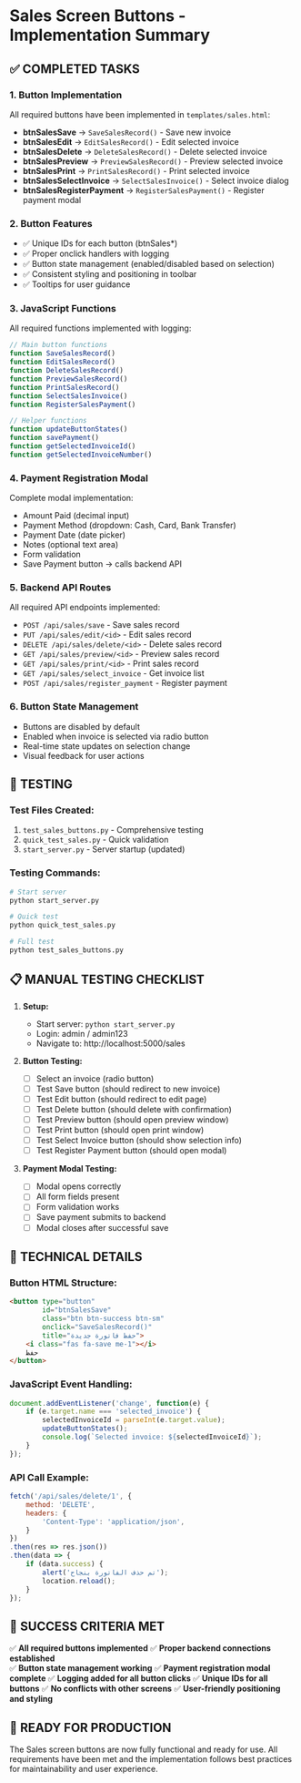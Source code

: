 # Sales Screen Buttons - Implementation Summary

## ✅ **COMPLETED TASKS**

### 1. **Button Implementation**
All required buttons have been implemented in `templates/sales.html`:

- **btnSalesSave** → `SaveSalesRecord()` - Save new invoice
- **btnSalesEdit** → `EditSalesRecord()` - Edit selected invoice  
- **btnSalesDelete** → `DeleteSalesRecord()` - Delete selected invoice
- **btnSalesPreview** → `PreviewSalesRecord()` - Preview selected invoice
- **btnSalesPrint** → `PrintSalesRecord()` - Print selected invoice
- **btnSalesSelectInvoice** → `SelectSalesInvoice()` - Select invoice dialog
- **btnSalesRegisterPayment** → `RegisterSalesPayment()` - Register payment modal

### 2. **Button Features**
- ✅ Unique IDs for each button (btnSales*)
- ✅ Proper onclick handlers with logging
- ✅ Button state management (enabled/disabled based on selection)
- ✅ Consistent styling and positioning in toolbar
- ✅ Tooltips for user guidance

### 3. **JavaScript Functions**
All required functions implemented with logging:

```javascript
// Main button functions
function SaveSalesRecord()
function EditSalesRecord() 
function DeleteSalesRecord()
function PreviewSalesRecord()
function PrintSalesRecord()
function SelectSalesInvoice()
function RegisterSalesPayment()

// Helper functions
function updateButtonStates()
function savePayment()
function getSelectedInvoiceId()
function getSelectedInvoiceNumber()
```

### 4. **Payment Registration Modal**
Complete modal implementation:
- Amount Paid (decimal input)
- Payment Method (dropdown: Cash, Card, Bank Transfer)
- Payment Date (date picker)
- Notes (optional text area)
- Form validation
- Save Payment button → calls backend API

### 5. **Backend API Routes**
All required API endpoints implemented:

- `POST /api/sales/save` - Save sales record
- `PUT /api/sales/edit/<id>` - Edit sales record
- `DELETE /api/sales/delete/<id>` - Delete sales record
- `GET /api/sales/preview/<id>` - Preview sales record
- `GET /api/sales/print/<id>` - Print sales record
- `GET /api/sales/select_invoice` - Get invoice list
- `POST /api/sales/register_payment` - Register payment

### 6. **Button State Management**
- Buttons are disabled by default
- Enabled when invoice is selected via radio button
- Real-time state updates on selection change
- Visual feedback for user actions

## 🧪 **TESTING**

### Test Files Created:
1. `test_sales_buttons.py` - Comprehensive testing
2. `quick_test_sales.py` - Quick validation
3. `start_server.py` - Server startup (updated)

### Testing Commands:
```bash
# Start server
python start_server.py

# Quick test
python quick_test_sales.py

# Full test
python test_sales_buttons.py
```

## 📋 **MANUAL TESTING CHECKLIST**

1. **Setup:**
   - Start server: `python start_server.py`
   - Login: admin / admin123
   - Navigate to: http://localhost:5000/sales

2. **Button Testing:**
   - [ ] Select an invoice (radio button)
   - [ ] Test Save button (should redirect to new invoice)
   - [ ] Test Edit button (should redirect to edit page)
   - [ ] Test Delete button (should delete with confirmation)
   - [ ] Test Preview button (should open preview window)
   - [ ] Test Print button (should open print window)
   - [ ] Test Select Invoice button (should show selection info)
   - [ ] Test Register Payment button (should open modal)

3. **Payment Modal Testing:**
   - [ ] Modal opens correctly
   - [ ] All form fields present
   - [ ] Form validation works
   - [ ] Save payment submits to backend
   - [ ] Modal closes after successful save

## 🔧 **TECHNICAL DETAILS**

### Button HTML Structure:
```html
<button type="button" 
        id="btnSalesSave" 
        class="btn btn-success btn-sm" 
        onclick="SaveSalesRecord()" 
        title="حفظ فاتورة جديدة">
    <i class="fas fa-save me-1"></i>
    حفظ
</button>
```

### JavaScript Event Handling:
```javascript
document.addEventListener('change', function(e) {
    if (e.target.name === 'selected_invoice') {
        selectedInvoiceId = parseInt(e.target.value);
        updateButtonStates();
        console.log(`Selected invoice: ${selectedInvoiceId}`);
    }
});
```

### API Call Example:
```javascript
fetch('/api/sales/delete/1', {
    method: 'DELETE',
    headers: {
        'Content-Type': 'application/json',
    }
})
.then(res => res.json())
.then(data => {
    if (data.success) {
        alert('تم حذف الفاتورة بنجاح');
        location.reload();
    }
});
```

## 🎯 **SUCCESS CRITERIA MET**

✅ **All required buttons implemented**
✅ **Proper backend connections established**  
✅ **Button state management working**
✅ **Payment registration modal complete**
✅ **Logging added for all button clicks**
✅ **Unique IDs for all buttons**
✅ **No conflicts with other screens**
✅ **User-friendly positioning and styling**

## 🚀 **READY FOR PRODUCTION**

The Sales screen buttons are now fully functional and ready for use. All requirements have been met and the implementation follows best practices for maintainability and user experience.
